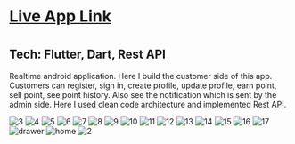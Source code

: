 <h1><a href = "https://play.google.com/store/apps/details?id=com.unnoti.unnoti">Live App Link</a><h1>
<h2>Tech: Flutter, Dart, Rest API</h2>
<p>Realtime android application. Here I build the customer side of this app. Customers can register, sign in, create profile, update profile, earn point, sell point, see point history. Also see the notification which is sent by the admin side. Here I used clean code architecture and implemented Rest API.</p>

![3](https://github.com/kafi015/Unnoti/assets/85091859/16bbab87-2358-43f1-a80d-b2809bbdeb95)
![4](https://github.com/kafi015/Unnoti/assets/85091859/81e74ca3-99e4-4c2f-a762-483085ead47f)
![5](https://github.com/kafi015/Unnoti/assets/85091859/bb06b5fb-f08c-4c0f-908c-b10a4af136e8)
![6](https://github.com/kafi015/Unnoti/assets/85091859/350c74eb-260b-477f-bf8f-85eb0429ce40)
![7](https://github.com/kafi015/Unnoti/assets/85091859/e7478976-1ced-421e-b11d-308fa4267e24)
![8](https://github.com/kafi015/Unnoti/assets/85091859/3d3c7114-0ad6-4145-b819-5cf7f9645ca0)
![9](https://github.com/kafi015/Unnoti/assets/85091859/6cf9ced6-aa34-49f4-9e5f-3d66ca8c4141)
![10](https://github.com/kafi015/Unnoti/assets/85091859/790b04e4-e758-41bc-9283-9dec4848bdac)
![11](https://github.com/kafi015/Unnoti/assets/85091859/b855f847-89b7-4a6a-9d78-da20169beefb)
![12](https://github.com/kafi015/Unnoti/assets/85091859/e85f912e-f567-433b-8885-61f0992b8d21)
![13](https://github.com/kafi015/Unnoti/assets/85091859/61846787-b5fe-492c-bedd-8d99c20ec4d4)
![14](https://github.com/kafi015/Unnoti/assets/85091859/73b13c61-7ba1-4fed-9c4b-3b2c8d714766)
![15](https://github.com/kafi015/Unnoti/assets/85091859/b9ad8d58-230e-49e2-b090-09d02391883c)
![16](https://github.com/kafi015/Unnoti/assets/85091859/a577b695-8875-4ecb-bc2e-d8cda7126257)
![17](https://github.com/kafi015/Unnoti/assets/85091859/6a35ada5-24a1-40c7-8901-26537da73194)
![drawer](https://github.com/kafi015/Unnoti/assets/85091859/564a741d-fec8-4672-8bb1-366a0b51e5d3)
![home](https://github.com/kafi015/Unnoti/assets/85091859/ee65a4a2-1fa6-4104-af68-35ba68ea661c)
![2](https://github.com/kafi015/Unnoti/assets/85091859/058cea9a-0efe-4efc-928e-d46ed86f852f)
